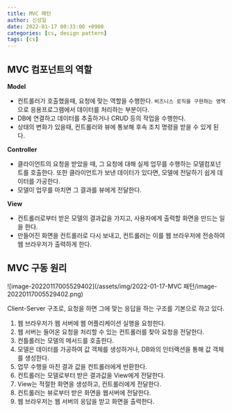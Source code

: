 ```yaml
---
title: MVC 패턴
author: 신성일
date: 2022-01-17 00:33:00 +0900
categories: [cs, design pattern]
tags: [cs]
---
```


## MVC 컴포넌트의 역할

**Model**

- 컨트롤러가 호출했을때, 요청에 맞는 역할을 수행한다. `비즈니스 로직을 구현하는 영역`으로 응용프로그램에서 데이터를 처리하는 부분이다.
- DB에 연결하고 데이터를 추출하거나 CRUD 등의 작업을 수행한다.
- 상태의 변화가 있을때, 컨트롤러와 뷰에 통보해 후속 조치 명령을 받을 수 있게 된다.

**Controller**

- 클라이언트의 요청을 받았을 때, 그 요청에 대해 실제 업무를 수행하는 모델컴포넌트를 호출한다. 또한 클라이언트가 보낸 데이터가 있다면, 모델에 전달하기 쉽게 데이터를 가공한다.
- 모델이 업무를 마치면 그 결과를 뷰에게 전달한다.

**View**

- 컨트롤러로부터 받은 모델의 결과값을 가지고, 사용자에게 출력할 화면을 만드는 일을 한다.
- 만들어진 화면을 컨트롤러로 다시 보내고, 컨트롤러는 이를 웹 브라우저에 전송하여 웹 브라우저가 출력하게 한다.

## MVC 구동 원리

![image-20220117005529402](/assets/img/2022-01-17-MVC 패턴/image-20220117005529402.png)

Client-Server 구조로, 요청을 하면 그에 맞는 응답을 하는 구조를 기본으로 하고 있다.

1. 웹 브라우저가 웹 서버에 웹 어플리케이션 실행을 요청한다.
2. 웹 서버는 들어온 요청을 처리할 수 있는 컨트롤러를 찾아 요청을 전달한다.
3. 컨틀롤러는 모델의 메서드를 호출한다.
4. 모델은 데이터를 가공하여 값 객체를 생성하거나, DB와의 인터랙션을 통해 값 객체를 생성한다.
5. 업무 수행을 마친 결과 값을 컨트롤러에게 반환한다.
6. 컨트롤러는 모델로부터 받은 결과값을 View에게 전달한다.
7. View는 적절한 화면을 생성하고, 컨트롤러에게 전달한다.
8. 컨트롤러는 뷰로부터 받은 화면을 웹서버에 전달한다.
9. 웹 브라우저는 웹 서버의 응답을 받고 화면을 출력한다.
